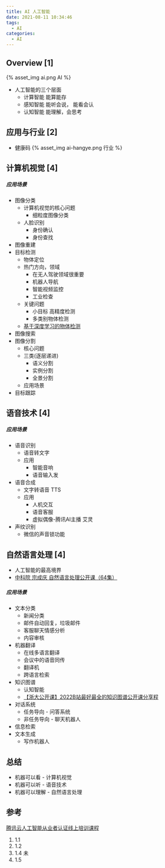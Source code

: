 ```yaml
---
title: AI 人工智能
date: 2021-08-11 10:34:46
tags:
  - AI
categories:
  - AI
---
```


<p></p>
<!-- more -->

## Overview [1]
{% asset_img  ai.png  AI %}

+ 人工智能的三个层面
  + 计算智能
    能算能存
  + 感知智能
    能听会说， 能看会认
  + 认知智能
    能理解，会思考

## 应用与行业 [2]
+ 健康码
{% asset_img  ai-hangye.png  行业 %}


 
## 计算机视觉 [4]
##### 应用场景
  + 图像分类
    - 计算机视觉的核心问题
      - 细粒度图像分类
    - 人脸识别
      - 身份确认
      - 身份查找
  + 图像重建
  + 目标检测
    - 物体定位
    - 热门方向，领域
      - 在无人驾驶领域很重要
      - 机器人导航
      - 智能视频监控
      - 工业检查 
    - 关键问题
      - 小目标 高精度检测
      - 多类别物体检测   
    - [基于深度学习的物体检测](https://www.bilibili.com/video/BV1QS4y1s7RZ)    
  + 图像搜索
  + 图像分割
    - 核心问题
    - 三类(逐层递进)
      - 语义分割
      - 实例分割
      - 全景分割
    - 应用场景  
  + 目标跟踪


## 语音技术 [4]
##### 应用场景
  + 语音识别
    - 语音转文字
    - 应用
      - 智能音响
      - 语音输入发
  + 语音合成 
    - 文字转语音 TTS
    - 应用
      - 人机交互
      - 语音客服
      - 虚拟偶像-腾讯AI主播 艾灵    
  + 声纹识别
    - 微信的声音锁功能

## 自然语言处理 [4]
+ 人工智能的最高境界
+ [中科院 宗成庆 自然语言处理公开课（64集）](https://www.bilibili.com/video/BV1Cb411T7Cd)

##### 应用场景  
  + 文本分类
    - 新闻分类  
    - 邮件自动回复，垃圾邮件
    - 客服聊天情感分析
    - 内容审核
  + 机器翻译
    - 在线多语言翻译
    - 会议中的语音同传
    - 翻译机
    - 跨语言检索
  + 知识图谱
    + 认知智能
    + [【浙大公开课】2022B站最好最全的知识图谱公开课分享程](https://www.bilibili.com/video/BV1DB4y1z7FN)
  + 对话系统
    - 任务导向 - 问答系统
    - 非任务导向 - 聊天机器人
  + 信息检索
  + 文本生成
    - 写作机器人

## 总结
+ 机器可以看   -  计算机视觉 
+ 机器可以听   -  语音技术
+ 机器可以理解 -  自然语言处理

## 参考
[腾讯云人工智能从业者认证线上培训课程](https://cloud.tencent.com/edu/learning/course-3460-61199) 
1. 1.1  
2. 1.2 
3. 1.4 未
4. 1.5




